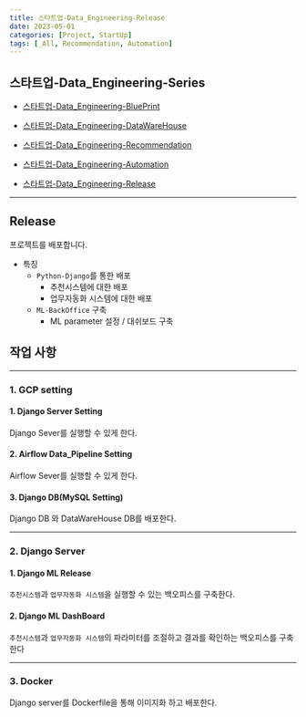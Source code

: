 ```yaml
---
title: 스타트업-Data_Engineering-Release
date: 2023-05-01
categories: [Project, StartUp]
tags: [_All, Recommendation, Automation]
---
```


## 스타트업-Data_Engineering-Series

- [스타트업-Data_Engineering-BluePrint](/posts/startup-blueprint/)

- [스타트업-Data_Engineering-DataWareHouse](/posts/startup-datawarehouse/)

- [스타트업-Data_Engineering-Recommendation](/posts/startup-recommendation/)

- [스타트업-Data_Engineering-Automation](/posts/startup-automation/)

- [스타트업-Data_Engineering-Release](/posts/startup-release/)

---

## Release

프로젝트를 배포합니다.

- 특징
  - `Python-Django`를 통한 배포
    - 추천시스템에 대한 배포
    - 업무자동화 시스템에 대한 배포
  - `ML-BackOffice` 구축
    - ML parameter 설정 / 대쉬보드 구축

## 작업 사항

---

### 1. GCP setting

#### 1. Django Server Setting

Django Sever를 실행할 수 있게 한다.

#### 2. Airflow Data_Pipeline Setting

Airflow Sever를 실행할 수 있게 한다.

#### 3. Django DB(MySQL Setting)

Django DB 와 DataWareHouse DB를 배포한다.

---

### 2. Django Server

#### 1. Django ML Release

`추천시스템`과 `업무자동화 시스템`을 실행할 수 있는 백오피스를 구축한다.

#### 2. Django ML DashBoard

`추천시스템`과 `업무자동화 시스템`의 파라미터를 조절하고 결과를 확인하는 백오피스를 구축한다

---

### 3. Docker

Django server를 Dockerfile을 통해 이미지화 하고 배포한다.
